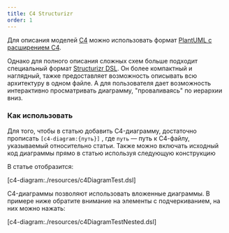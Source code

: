 ```yaml
---
title: C4 Structurizr
order: 1
---
```


Для описания моделей [C4](https://c4model.com/) можно использовать формат [PlantUML с расширением C4](https://github.com/plantuml-stdlib/C4-PlantUML).

Однако для полного описания сложных схем больше подходит специальный формат [Structurizr DSL](https://structurizr.com/). Он более компактный и наглядный, тажке предоставляет возможность описывать всю архитектуру в одном файле. А для пользователя дает возможность интерактивно просматривать диаграмму, "проваливаясь" по иерархии вниз.

### Как использовать

Для того, чтобы в статью добавить C4-диаграмму, достаточно прописать `[c4-diagram:{путь}]` , где `путь` — путь к С4-файлу, указываемый относительно статьи.
Также можно включать исходный код диаграммы прямо в статью используя следующую конструкцию

В статье отобразится:

[c4-diagram:./resources/c4DiagramTest.dsl]

C4-диаграммы позволяют использовать вложенные диаграммы. В примере ниже обратите внимание на элементы с подчеркиванием, на них можно нажать:

[c4-diagram:./resources/c4DiagramTestNested.dsl]
